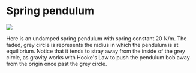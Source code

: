# Spring pendulum

![](spring_pendulum.gif)

Here is an undamped spring pendulum with spring constant 20 N/m.  The faded, grey circle is represents the radius in which the pendulum is at equilibrium. Notice that it tends to stray away from the inside of the grey circle, as gravity works with Hooke's Law to push the pendulum bob away from the origin once past the grey circle.  
